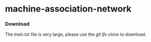 # machine-association-network
### Download
The *train.txt* file is very large, please use the *git lfs clone* to download.
